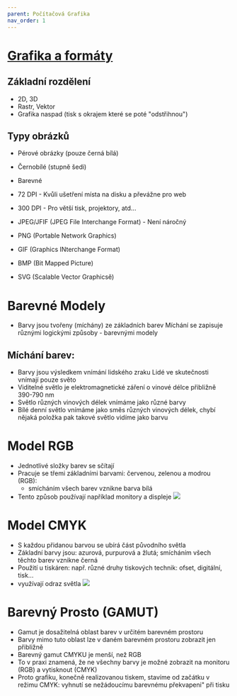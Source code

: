 ```yaml
---
parent: Počítačová Grafika
nav_order: 1
---
```

# [Grafika a formáty](https://vosassvarnsdorf.sharepoint.com/:p:/r/sites/3IT-PGR/Vukov%20materily/%C3%9Avod%20do%20po%C4%8D%C3%ADta%C4%8Dov%C3%A9%20grafiky%20-%20principy,%20rozli%C5%A1en%C3%AD,%20barevn%C3%A9%20modely.pptx?d=w891ff64006cb4f589085aa6b1050b6fb&csf=1&web=1&e=Xfovce)
## Základní rozdělení
- 2D, 3D
- Rastr, Vektor
- Grafika naspad (tisk s okrajem které se poté "odstřihnou")

## Typy obrázků
- Pérové obrázky (pouze černá bílá)
- Černobílé (stupně šedi)
- Barevné

- 72 DPI - Kvůli ušetření místa na disku a převážne pro web
- 300 DPI - Pro větší tisk, projektory, atd...

- JPEG/JFIF (JPEG File Interchange Format) - Není náročný 
- PNG (Portable Network Graphics)
- GIF (Graphics INterchange Format)
- BMP (Bit Mapped Picture)
- SVG (Scalable Vector Graphicsě)

# Barevné Modely
- Barvy jsou tvořeny (míchány) ze základních barev Míchání se zapisuje různými logickými způsoby - barevnými modely

## Míchání barev:
- Barvy jsou výsledkem vnímání lidského zraku Lidé ve skutečnosti vnímají pouze světo
- Viditelné světlo je elektromagnetické záření o vinové délce přibližně 390-790 nm
- Světlo různých vinových délek vnímáme jako různé barvy
- Bílé denní světlo vnímáme jako směs různých vinových délek, chybí nějaká položka pak takové světlo vidíme jako barvu

# Model RGB
- Jednotlivé složky barev se sčítají 
- Pracuje se třemi základními barvami: červenou, zelenou a modrou (RGB):
	- smícháním všech barev vznikne barva bílá
- Tento způsob používají například monitory a displeje
![](../Photos/rgb.png)

# Model CMYK
- S každou přidanou barvou se ubírá část původního světla
- Základní barvy jsou: azurová, purpurová a žlutá; smícháním všech těchto barev vznikne černá
- Použití u tiskáren: např. různé druhy tiskových technik: ofset, digitální, tisk...
- využívají odraz světla
![](../Photos/cmyk.png)

# Barevný Prosto (GAMUT)
- Gamut je dosažitelná oblast barev v určitém barevném prostoru
- Barvy mimo tuto oblast lze v daném barevném prostoru zobrazit jen přibližně
- Barevný gamut CMYKU je menší, než RGB
- To v praxi znamená, že ne všechny barvy je možné zobrazit na monitoru (RGB) a vytisknout (CMYK)
- Proto grafiku, konečně realizovanou tiskem, stavíme od začátku v režimu CMYK: vyhnutí se nežádoucímu barevnému překvapeni" při tisku

